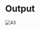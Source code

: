# Output



![43](https://user-images.githubusercontent.com/52778108/62902389-1ea6b100-bd68-11e9-9f6b-384e88b72bfd.png)

